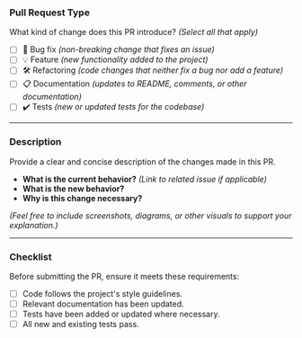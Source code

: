 ### **Pull Request Type**
What kind of change does this PR introduce? *(Select all that apply)*

- [ ] 🐞 Bug fix *(non-breaking change that fixes an issue)*
- [ ] 💡 Feature *(new functionality added to the project)*
- [ ] 🛠️ Refactoring *(code changes that neither fix a bug nor add a feature)*
- [ ] 📋 Documentation *(updates to README, comments, or other documentation)*
- [ ] ✔️ Tests *(new or updated tests for the codebase)*

---

### **Description**
Provide a clear and concise description of the changes made in this PR.

- **What is the current behavior?** *(Link to related issue if applicable)*  
- **What is the new behavior?**  
- **Why is this change necessary?**  

*(Feel free to include screenshots, diagrams, or other visuals to support your explanation.)*

---

### **Checklist**  
Before submitting the PR, ensure it meets these requirements:  

- [ ] Code follows the project's style guidelines.
- [ ] Relevant documentation has been updated.
- [ ] Tests have been added or updated where necessary.
- [ ] All new and existing tests pass.
